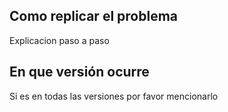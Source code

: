## Como replicar el problema
Explicacion paso a paso
## En que versión ocurre
Si es en todas las versiones por favor mencionarlo

